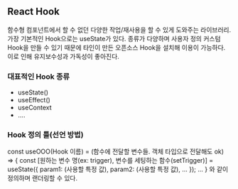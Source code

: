 
## React Hook

함수형 컴포넌트에서 할 수 없던 다양한 작업/재사용을 할 수 있게 도와주는 라이브러리. 가장 기본적인 Hook으로는 useState가 있다.
종류가 다양하며 사용자 정의 커스텀 Hook을 만들 수 있기 때문에 타인이 만든 오픈소스 Hook을 설치해 이용이 가능하다. 이로 인해 유지보수성과 가독성이 좋아진다.

### 대표적인 Hook 종류
 - useState()
 - useEffect()
 - useContext
 - ….

### Hook 정의 틀(선언 방법)
const useOOO(Hook 이름) = (함수에 전달할 변수들. 객체 타입으로 전달해도 ok) => {
    const [원하는 변수 명(ex: trigger), 변수를 세팅하는 함수(setTrigger)] = useState({
        param1: (사용할 특정 값),
        param2: (사용할 특정 값),
        ...
    });
    ...
}
와 같이 정의하며 랜더링할 수 있다.